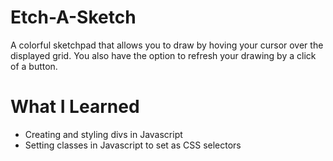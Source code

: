 # Etch-A-Sketch
A colorful sketchpad that allows you to draw by hoving your cursor over the displayed grid. You also have the option to refresh your drawing by a click of a button.

# What I Learned
* Creating and styling divs in Javascript
* Setting classes in Javascript to set as CSS selectors
